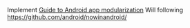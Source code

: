 Implement [Guide to Android app modularization](https://developer.android.com/topic/modularization)
Will following https://github.com/android/nowinandroid/ 

